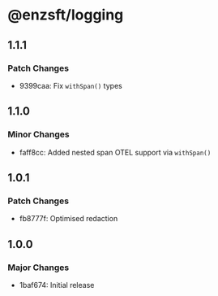 # @enzsft/logging

## 1.1.1

### Patch Changes

- 9399caa: Fix `withSpan()` types

## 1.1.0

### Minor Changes

- faff8cc: Added nested span OTEL support via `withSpan()`

## 1.0.1

### Patch Changes

- fb8777f: Optimised redaction

## 1.0.0

### Major Changes

- 1baf674: Initial release
